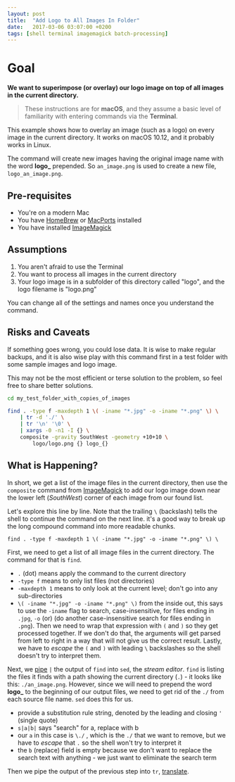 ```yaml
---
layout: post
title:  "Add Logo to All Images In Folder"
date:   2017-03-06 03:07:00 +0200
tags: [shell terminal imagemagick batch-processing]
---
```


# Goal
**We want to superimpose (or overlay) our logo image on top of all images in the current directory.**

> These instructions are for **macOS**, and they assume a basic level of familiarity with entering commands via the **Terminal**.

This example shows how to overlay an image (such as a logo) on every image in the current directory.  It works on macOS 10.12, and it probably works in Linux.

The command will create new images having the original image name with the word **logo_** prepended.  So `an_image.png` is used to create a new file, `logo_an_image.png`.

## Pre-requisites

* You're on a modern Mac
* You have [HomeBrew](http://brew.sh/) or [MacPorts](http://www.macports.org/) installed
* You have installed [ImageMagick](https://www.imagemagick.org/script/download.php#macosx)

## Assumptions

1. You aren't afraid to use the Terminal
2. You want to process all images in the current directory
3. Your logo image is in a subfolder of this directory called "logo", and the logo filename is "logo.png"

You can change all of the settings and names once you understand the command.

## Risks and Caveats

If something goes wrong, you could lose data.  It is wise to make regular backups, and it is also wise play with this command first in a test folder with some sample images and logo image.

This may not be the most efficient or terse solution to the problem, so feel free to share better solutions.

```bash
cd my_test_folder_with_copies_of_images

find . -type f -maxdepth 1 \( -iname "*.jpg" -o -iname "*.png" \) \
    | tr -d './' \
    | tr '\n' '\0' \
    | xargs -0 -n1 -I {} \
    composite -gravity SouthWest -geometry +10+10 \
        logo/logo.png {} logo_{}
```

## What is Happening?

In short, we get a list of the image files in the current directory, then use the `composite` command from [ImageMagick](https://www.imagemagick.org/script/index.php) to add our logo image down near the lower left (_SouthWest_) corner of each image from our found list.


Let's explore this line by line.  Note that the trailing `\` (backslash) tells the shell to continue the command on the next line.  it's a good way to break up the long compound command into more readable chunks.

    find . -type f -maxdepth 1 \( -iname "*.jpg" -o -iname "*.png" \) \

First, we need to get a list of all image files in the current directory.  The command for that is `find`.
* `.` (dot) means apply the command to the current directory
* `-type f` means to only list files (not directories)
* `-maxdepth 1` means to only look at the current level; don't go into any sub-directories
* `\( -iname "*.jpg" -o -iname "*.png" \)` from the inside out, this says to use the `-iname` flag to search, case-insensitive, for files ending in `.jpg`, `-o` (or) (do another case-insensitive search for files ending in `.png`).  Then we need to wrap that expression with `(` and `)` so they get processed together.  If we don't do that, the arguments will get parsed from left to right in a way that will not give us the correct result.  Lastly, we have to _escape_ the `(` and `)` with leading `\` backslashes so the shell doesn't try to interpret them.

Next, we [pipe](https://en.wikipedia.org/wiki/Pipeline_(Unix)) `|` the output of `find` into `sed`, the _stream editor_.  `find` is listing the files it finds with a path showing the current directory (`.`) - it looks like this: `./an_image.png`.  However, since we will need to prepend the word **logo_** to the beginning of our output files, we need to get rid of the `./` from each source file name.  `sed` does this for us.
* provide a substitution rule string, denoted by the leading and closing `'` (single quote)
* `s|a|b|` says "search" for a, replace with b
* our `a` in this case is `\./` , which is the `./` that we want to remove, but we have to _escape_ that `.` so the shell won't try to interpret it
* the `b` (replace) field is empty because we don't want to replace the search text with anything - we just want to eliminate the search term

Then we pipe the output of the previous step into `tr`, [translate](https://en.wikipedia.org/wiki/Tr_(Unix)).
